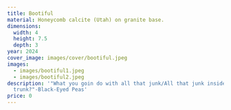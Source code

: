 ```yaml
---
title: Bootiful
material: Honeycomb calcite (Utah) on granite base.
dimensions:
  width: 4
  height: 7.5
  depth: 3
year: 2024
cover_image: images/cover/bootiful.jpeg
images:
  - images/bootiful1.jpeg
  - images/bootiful2.jpeg
description: '"What you goin do with all that junk/All that junk inside your
  trunk?"-Black-Eyed Peas'
price: 0
---
```

